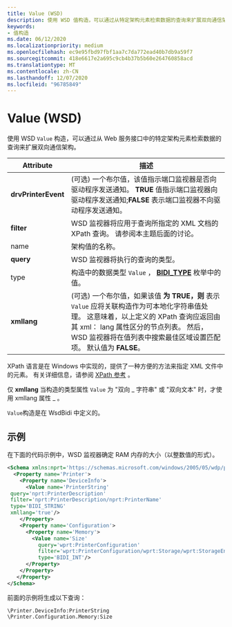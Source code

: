 ```yaml
---
title: Value (WSD)
description: 使用 WSD 值构造，可以通过从特定架构元素检索数据的查询来扩展双向通信架构。
keywords:
- 值构造
ms.date: 06/12/2020
ms.localizationpriority: medium
ms.openlocfilehash: ec9e95fbd97fbf1aa7c7da772ead40b7db9a59f7
ms.sourcegitcommit: 418e6617e2a695c9cb4b37b5b60e264760858acd
ms.translationtype: MT
ms.contentlocale: zh-CN
ms.lasthandoff: 12/07/2020
ms.locfileid: "96785849"
---
```

# <a name="value-wsd"></a>Value (WSD)

使用 WSD `Value` 构造，可以通过从 Web 服务接口中的特定架构元素检索数据的查询来扩展双向通信架构。

| Attribute | 描述 |
|--|--|
| **drvPrinterEvent** |  (可选) 一个布尔值，该值指示端口监视器是否向驱动程序发送通知。 **TRUE** 值指示端口监视器向驱动程序发送通知;**FALSE** 表示端口监视器不向驱动程序发送通知。 |
| **filter** | WSD 监视器将应用于查询所指定的 XML 文档的 XPath 查询。 请参阅本主题后面的讨论。 |
| name | 架构值的名称。 |
| **query** | WSD 监视器将执行的查询的类型。 |
| type | 构造中的数据类型 `Value` ， [**BIDI_TYPE**](/windows-hardware/drivers/ddi/winspool/ne-winspool-bidi_type) 枚举中的值。 |
| **xmllang** |  (可选) 一个布尔值，如果该值 **为 TRUE，则** 表示 `Value` 应将关联构造作为可本地化字符串值处理。 这意味着，以上定义的 XPath 查询应返回由其 xml： lang 属性区分的节点列表。 然后，WSD 监视器将在值列表中搜索最佳区域设置匹配项。 默认值为 **FALSE**。 |

XPath 语言是在 Windows 中实现的，提供了一种方便的方法来指定 XML 文件中的元素。 有关详细信息，请参阅 [XPath 参考](/previous-versions/dotnet/netframework-4.0/ms256115(v=vs.100)) 。

仅 **xmllang** 当构造的类型属性 `Value` 为 "双向 \_ 字符串" 或 "双向文本" 时，才使用 xmllang 属性 \_ 。

`Value`构造是在 WsdBidi 中定义的。

## <a name="example"></a>示例

在下面的代码示例中，WSD 监视器确定 RAM 内存的大小（以整数值的形式）。

```xml
<Schema xmlns:nprt='https://schemas.microsoft.com/windows/2005/05/wdp/print'>
  <Property name='Printer'>
    <Property name='DeviceInfo'>
      <Value name='PrinterString'
 query='nprt:PrinterDescription'
 filter='nprt:PrinterDescription/nprt:PrinterName'
 type='BIDI_STRING'
 xmllang='true'/>
    </Property>
    <Property name='Configuration'>
      <Property name='Memory'>
        <Value name='Size'
          query='wprt:PrinterConfiguration'
          filter='wprt:PrinterConfiguration/wprt:Storage/wprt:StorageEntry[wprt:Type="RAM"]/wprt:Size'
          type='BIDI_INT'/>
      </Property>
    </Property>
   </Property>
</Schema>
```

前面的示例将生成以下查询：

```console
\Printer.DeviceInfo:PrinterString
\Printer.Configuration.Memory:Size
```
